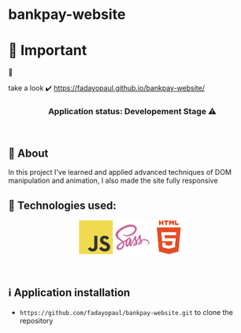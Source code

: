 # bankpay-website

# 👀 Important

:key: <p> take a look ✔️ https://fadayopaul.github.io/bankpay-website/ </p>

<h3 align="center"> 
	Application status: Developement Stage ⚠️
</h3>
<br>

## 📓 About

In this project I've learned and applied advanced techniques of DOM manipulation and animation, I also made the site fully responsive

## :rocket: Technologies used:

<p align="center">
  <img src="https://github.com/devicons/devicon/blob/master/icons/javascript/javascript-original.svg" alt="javascript" width="70" height="70"/>
	<img src="https://github.com/devicons/devicon/blob/master/icons/sass/sass-original.svg" alt="sass" width="70" height="70"/>
	<img src="https://github.com/devicons/devicon/blob/master/icons/html5/html5-plain-wordmark.svg" alt="html5"  width="70" height="70"/>
</p>

<br>

## :information_source: Application installation

- `https://github.com/fadayopaul/bankpay-website.git` to clone the repository
  <br>
